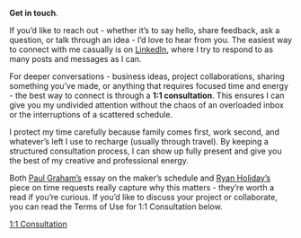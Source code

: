 **Get in touch**.

If you’d like to reach out - whether it’s to say hello, share feedback, ask a question, or talk through an idea - I’d love to hear from you. The easiest way to connect with me casually is on [LinkedIn](https://linkedin.com/in/kvshvl), where I try to respond to as many posts and messages as I can.

For deeper conversations - business ideas, project collaborations, sharing something you’ve made, or anything that requires focused time and energy - the best way to connect is through a **1:1 consultation**. This ensures I can give you my undivided attention without the chaos of an overloaded inbox or the interruptions of a scattered schedule.

I protect my time carefully because family comes first, work second, and whatever’s left I use to recharge (usually through travel). By keeping a structured consultation process, I can show up fully present and give you the best of my creative and professional energy.

Both [Paul Graham’s](http://paulgraham.com/makersschedule.html) essay on the maker’s schedule and [Ryan Holiday’s](https://thoughtcatalog.com/ryan-holiday/2017/01/to-everyone-who-asks-for-just-a-little-of-your-time) piece on time requests really capture why this matters - they’re worth a read if you’re curious. If you’d like to discuss your project or collaborate, you can read the Terms&nbsp;of&nbsp;Use for 1:1&nbsp;Consultation below.

<div class="roadmap-spacer-1"></div>
<p>
<a class="btn" href="https://kushalsamant.github.io/1on1consultation.html">1:1&nbsp;Consultation</a><br>
</p>
<div class="roadmap-spacer-2"></div>